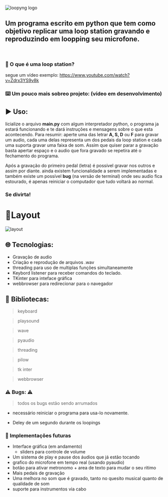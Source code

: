 ![loopyng logo](https://user-images.githubusercontent.com/62253156/82760979-3d40da80-9dc5-11ea-8690-652f656f565f.png)

<h2>Um programa escrito em python que tem como objetivo replicar uma loop station gravando e reproduzindo em loopping seu microfone.</h2>

<br/>
	
	
### :thinking: O que é uma loop station? 
segue um vídeo exemplo: https://www.youtube.com/watch?v=Zdrx3YS9v8k


### :keyboard: Um pouco mais sobreo projeto: (vídeo em desenvolvimento)



## 	:arrow_forward: Uso:
Iicialize o arquivo **main.py** com algum interpretador python, o programa ja estará funcionando e te dará instruções
e mensagens sobre o que esta acontecendo. Para resumir: aperte uma das letrar **A, S, D** ou **F** para gravar um audio, 
cada uma delas representa um dos pedais da loop station e cada uma suporta gravar uma faixa de som. Assim que quiser
parar a gravação basta apertar espaço e o audio que fora gravado se repetira até o fechamento do programa. 

Após a gravação do primeiro pedal (letra) é possível gravar nos outros e assim por diante. ainda existem funcionalidade
a serem implementadas e também existe um possível **bug** (na versão de terminal) onde seu audio fica estourado, é apenas reiniciar o computador que
tudo voltará ao normal.


 <h3> Se divirta! <h3/>


# :newspaper:Layout
![layout](https://user-images.githubusercontent.com/62253156/83658080-b7c0e580-a58f-11ea-8843-82264b3d77b1.png)


## 	:globe_with_meridians:	 Tecnologias:
- Gravação de audio
- Criação e reprodução de arquivos .wav
- threading para uso de multiplas funções simultaneamente
- Keybord listener para receber comandos do teclado.
- TKinter para inteface gráfica
- webbrowser para redirecionar para o navegador


## :blue_book: Bibliotecas:

> keyboard

> playsound

> wave

> pyaudio

> threading

> pilow

> tk inter

> webbrowser
 

### :warning: Bugs: :warning:
> todos os bugs estão sendo arrumados
- necessário reiniciar o programa para usa-lo novamente.

- Deley de um segundo durante os loopings 

###	:crystal_ball: Implementações futuras
- Interface gráfica (em andamento)
    * sliders para controle de volume
- Um sistema de play e pause dos áudios que já estão tocando
- grafico do microfone em tempo real (usando pyaudio)
- botão para ativar metronomo + area de texto para mudar o seu ritimo
- Mais pedais de gravação
- Uma melhora no som que é gravado, tanto no quesito musical quanto de qualidade de som
- suporte para instrumentos via cabo
